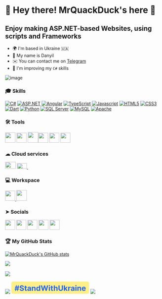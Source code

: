 👋 Hey there! MrQuackDuck's here 🦆
================================
Enjoy making ASP.NET-based Websites, using scripts and Frameworks
---------------------------------------------------------

* 🌍  I'm based in Ukraine 🇺🇦
* 🦆  My name is Danyil
* ✉️  You can contact me on [Telegram](https://t.me/MrQuackDuck)
* 🔼  I'm improving my `C#` skills

![image](https://user-images.githubusercontent.com/61251075/232047291-01308074-9875-4e75-973b-35ba4836dbed.png)

### 🎓 Skills 

<p align="left">
<a href="https://docs.microsoft.com/en-us/dotnet/csharp/" target="_blank" rel="noreferrer"><img src="https://cdn.worldvectorlogo.com/logos/c--4.svg" width="36" height="36" alt="C#" /></a>
<a href="https://dotnet.microsoft.com/en-us/apps/aspnet" target="_blank" rel="noreferrer"><img src="https://user-images.githubusercontent.com/61251075/232067324-4b66d8c9-62c0-4378-9b3a-70dcf799e2e0.png" width="36" height="36" alt="ASP.NET" /></a>
<a href="https://angular.io/" target="_blank" rel="noreferrer"><img src="https://upload.wikimedia.org/wikipedia/commons/c/cf/Angular_full_color_logo.svg" width="37.5" height="37.5" alt="Angular" /></a>
<a href="https://www.typescriptlang.org/" target="_blank" rel="noreferrer"><img src="https://upload.wikimedia.org/wikipedia/commons/4/4c/Typescript_logo_2020.svg" width="36" height="36" alt="TypeScript" /></a>
<a href="https://developer.mozilla.org/en-US/docs/Web/JavaScript" target="_blank" rel="noreferrer"><img src="https://upload.wikimedia.org/wikipedia/commons/9/99/Unofficial_JavaScript_logo_2.svg" width="36" height="36" alt="Javascript" /></a>
<a href="https://developer.mozilla.org/en-US/docs/Glossary/HTML5" target="_blank" rel="noreferrer"><img src="https://upload.wikimedia.org/wikipedia/commons/3/38/HTML5_Badge.svg" width="36" height="36" alt="HTML5" /></a>
<a href="https://www.w3.org/TR/CSS/#css" target="_blank" rel="noreferrer"><img src="https://upload.wikimedia.org/wikipedia/commons/6/62/CSS3_logo.svg" width="36" height="36" alt="CSS3" /></a>
<a href="https://dart.dev/" target="_blank" rel="noreferrer"><img src="https://uxwing.com/wp-content/themes/uxwing/download/brands-and-social-media/dart-programming-language-icon.svg" width="36" height="36" alt="Dart" /></a>
<a href="https://www.python.org/" target="_blank" rel="noreferrer"><img src="https://raw.githubusercontent.com/danielcranney/readme-generator/main/public/icons/skills/python-colored.svg" width="36" height="36" alt="Python" /></a>
<a href="https://learn.microsoft.com/en-us/sql/?view=sql-server-ver16" target="_blank" rel="noreferrer"><img src="https://user-images.githubusercontent.com/61251075/232068051-957e02bc-ff38-4a28-8035-b1ece8b5c726.png" width="36" height="36" alt="SQL Server" /></a>
<a href="https://www.mysql.com/" target="_blank" rel="noreferrer"><img src="https://4vector.com/i/free-vector-mysql_080511_mysql.png" width="36" height="36" alt="MySQL" /></a>
<a href="https://httpd.apache.org/" target="_blank" rel="noreferrer"><img src="https://upload.wikimedia.org/wikipedia/commons/7/7e/Apache_Feather_Logo.svg" width="36" height="36" alt="Apache" /></a>
</p>

### 🛠 Tools

<p align="left"> <a href="https://www.jetbrains.com/rider/" target="_blank" rel="noreferrer"><img src="https://upload.wikimedia.org/wikipedia/commons/6/6e/JetBrains_Rider_Icon.svg" width="33" height="33" /></a> <a href="https://www.jetbrains.com/idea/" target="_blank" rel="noreferrer"><img src="https://upload.wikimedia.org/wikipedia/commons/9/9c/IntelliJ_IDEA_Icon.svg" width="32" height="32" /></a> <a href="https://www.figma.com/" target="_blank" rel="noreferrer"><img src="https://raw.githubusercontent.com/danielcranney/readme-generator/main/public/icons/skills/figma-colored.svg" width="34" height="34" /></a><a href="https://visualstudio.microsoft.com/" target="_blank" rel="noreferrer"><img src="https://upload.wikimedia.org/wikipedia/commons/5/59/Visual_Studio_Icon_2019.svg" width="32" height="32" /></a> <a href="https://code.visualstudio.com/" target="_blank" rel="noreferrer"><img src="https://upload.wikimedia.org/wikipedia/commons/9/9a/Visual_Studio_Code_1.35_icon.svg" width="32" height="32" /></a> <a href="https://www.sublimetext.com/" target="_blank" rel="noreferrer"><img src="https://uxwing.com/wp-content/themes/uxwing/download/brands-and-social-media/sublime-text-icon.svg" width="32" height="32" /></a></p>

### ☁ Cloud services

<p align="left"><a href="https://azure.microsoft.com/en-us" title="Microsoft Azure" target="_blank" rel="noreferrer"><img src="https://static.cdnlogo.com/logos/a/12/azure.svg" width="34" height="22" /></a> <a href="https://aws.amazon.com/" title="AWS" target="_blank" rel="noreferrer"><img src="https://github.com/MrQuackDuck/MrQuackDuck/assets/61251075/145f9f6e-d343-46dc-ade8-064aeaedd66e" width="32" height="18" /> <a href="https://www.cloudflare.com/" title="Cloudflare" target="_blank" rel="noreferrer"><img src="https://seeklogo.com/images/C/cloudflare-logo-6B7D159387-seeklogo.com.png" width="34" height="17" /></a>
</p>

### 💻 Workspace

<p align="left"> <a href="https://www.microsoft.com/en-us/software-download/windows10" title="Windows 10" target="_blank" rel="noreferrer"><img src="https://upload.wikimedia.org/wikipedia/commons/4/48/Windows_logo_-_2012_%28dark_blue%29.svg" width="32" height="32" /> <a title="Ubuntu" href="https://ubuntu.com/" target="_blank" rel="noreferrer"><img src="https://upload.wikimedia.org/wikipedia/commons/9/9e/UbuntuCoF.svg" width="34" height="34" /></a></p>

### ➤ Socials

<p align="left">
<a href="https://www.youtube.com/channel/UCgHi8oEP6pgww8jHIJt1aGA" target="_blank" rel="noreferrer"><img src="https://upload.wikimedia.org/wikipedia/commons/4/4f/YouTube_social_white_squircle.svg" width="32" height="32" /></a> <a href="http://www.instagram.com/mrquackduckk" target="_blank" rel="noreferrer"><img src="https://upload.wikimedia.org/wikipedia/commons/e/e7/Instagram_logo_2016.svg" width="32" height="32" /></a> <a href="https://www.linkedin.com/in/mrquackduck/" target="_blank" rel="noreferrer"><img src="https://upload.wikimedia.org/wikipedia/commons/8/81/LinkedIn_icon.svg" width="32" height="32" /></a> <a href="https://stackoverflow.com/users/20036176/mrquackduck" target="_blank" rel="noreferrer"><img src="https://raw.githubusercontent.com/danielcranney/readme-generator/main/public/icons/socials/stackoverflow.svg" width="32" height="32" /></a> <a href="https://www.reddit.com/user/MrQuackDuck7" target="_blank" rel="noreferrer"><img src="https://links.communitycenter.eu/images/4/43/Reddit.svg" width="32" height="32" /></a></p>

### 🏆 My GitHub Stats

<a href="http://www.github.com/mrquackduck"><img src="https://github-readme-stats.vercel.app/api?username=mrquackduck&show_icons=true&hide=&count_private=true&title_color=FFC83D&text_color=FFFFFF&icon_color=EA8F1C&bg_color=0D1117&hide_border=true&show_icons=true" alt="MrQuackDuck's GitHub stats" /></a>

<a href="http://www.github.com/mrquackduck"><img src="https://github-readme-streak-stats.herokuapp.com/?user=mrquackduck&stroke=000000&background=0D1117&ring=FFC83D&fire=EA8F1C&currStreakNum=FFFFFF&currStreakLabel=FFFFFF&sideNums=FFFFFF&sideLabels=FFFFFF&dates=FFFFFF&hide_border=true" /></a>

<a href="http://www.github.com/mrquackduck"><img src="https://github-readme-stats.vercel.app/api/top-langs/?username=MrQuackDuck&text_color=ffffff&title_color=FFFFFF&border_color=626161&bg_color=0D1117&card_width=495&color=FFFFFF&line=FFC83D&point=EA8F1C&area_color=ffffff&area=true&hide_border=true&custom_title=Most%20Used%20Languages"/></a>

<span><img src="https://komarev.com/ghpvc/?username=MrQuackDuck&color=DEB914&label=Visitors" /></span>
<a href="https://github.com/vshymanskyy/StandWithUkraine"><img src="https://raw.githubusercontent.com/vshymanskyy/StandWithUkraine/main/badges/StandWithUkraine.svg"></a>
<a href="https://github.com/MrQuackDuck"><img src="https://img.shields.io/github/followers/MrQuackDuck?label=Follow&style=social" /></a>
